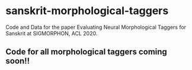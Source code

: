 # sanskrit-morphological-taggers
Code and Data for the paper Evaluating Neural Morphological Taggers for Sanskrit at SIGMORPHON, ACL 2020.

## Code for all morphological taggers coming soon!!
